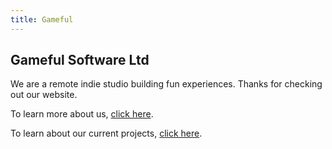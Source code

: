```yaml
---
title: Gameful
---
```


## Gameful Software Ltd

We are a remote indie studio building fun experiences. Thanks for checking out our website.

To learn more about us, [click here](/about).

To learn about our current projects, [click here](/projects).
